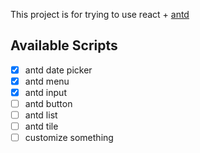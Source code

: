 This project is for trying to use react + [antd](https://ant.design/docs/react/getting-started)

## Available Scripts
- [x] antd date picker
- [x] antd menu
- [x] antd input
- [ ] antd button
- [ ] antd list
- [ ] antd tile
- [ ] customize something
